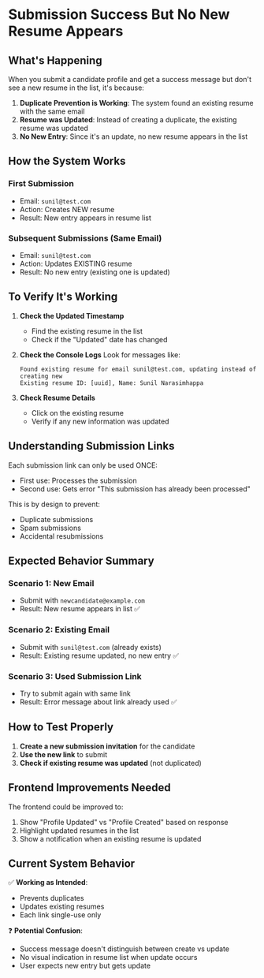 # Submission Success But No New Resume Appears

## What's Happening

When you submit a candidate profile and get a success message but don't see a new resume in the list, it's because:

1. **Duplicate Prevention is Working**: The system found an existing resume with the same email
2. **Resume was Updated**: Instead of creating a duplicate, the existing resume was updated
3. **No New Entry**: Since it's an update, no new resume appears in the list

## How the System Works

### First Submission
- Email: `sunil@test.com`
- Action: Creates NEW resume
- Result: New entry appears in resume list

### Subsequent Submissions (Same Email)
- Email: `sunil@test.com`
- Action: Updates EXISTING resume
- Result: No new entry (existing one is updated)

## To Verify It's Working

1. **Check the Updated Timestamp**
   - Find the existing resume in the list
   - Check if the "Updated" date has changed

2. **Check the Console Logs**
   Look for messages like:
   ```
   Found existing resume for email sunil@test.com, updating instead of creating new
   Existing resume ID: [uuid], Name: Sunil Narasimhappa
   ```

3. **Check Resume Details**
   - Click on the existing resume
   - Verify if any new information was updated

## Understanding Submission Links

Each submission link can only be used ONCE:
- First use: Processes the submission
- Second use: Gets error "This submission has already been processed"

This is by design to prevent:
- Duplicate submissions
- Spam submissions
- Accidental resubmissions

## Expected Behavior Summary

### Scenario 1: New Email
- Submit with `newcandidate@example.com`
- Result: New resume appears in list ✅

### Scenario 2: Existing Email
- Submit with `sunil@test.com` (already exists)
- Result: Existing resume updated, no new entry ✅

### Scenario 3: Used Submission Link
- Try to submit again with same link
- Result: Error message about link already used ✅

## How to Test Properly

1. **Create a new submission invitation** for the candidate
2. **Use the new link** to submit
3. **Check if existing resume was updated** (not duplicated)

## Frontend Improvements Needed

The frontend could be improved to:
1. Show "Profile Updated" vs "Profile Created" based on response
2. Highlight updated resumes in the list
3. Show a notification when an existing resume is updated

## Current System Behavior

✅ **Working as Intended**:
- Prevents duplicates
- Updates existing resumes
- Each link single-use only

❓ **Potential Confusion**:
- Success message doesn't distinguish between create vs update
- No visual indication in resume list when update occurs
- User expects new entry but gets update